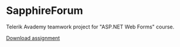# SapphireForum

Telerik Avademy teamwork project for "ASP.NET Web Forms" course.

[Download assignment](https://github.com/VelizarIT/SapphireForum/blob/master/ASP.NET-Web-Forms-Teamwork-Assignment-Sept-2013.docx?raw=true)
